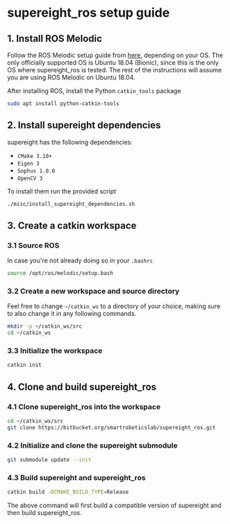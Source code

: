 # supereight_ros setup guide

## 1. Install ROS Melodic

Follow the ROS Melodic setup guide from
[here](https://wiki.ros.org/melodic/Installation), depending on your OS. The
only officially supported OS is Ubuntu 18.04 (Bionic), since this is the only
OS where supereight_ros is tested. The rest of the instructions will assume you
are using ROS Melodic on Ubuntu 18.04.

After installing ROS, install the Python `catkin_tools` package

```bash
sudo apt install python-catkin-tools
```



## 2. Install supereight dependencies

supereight has the following dependencies:

- `CMake 3.10+`
- `Eigen 3`
- `Sophus 1.0.0`
- `OpenCV 3`

To install them run the provided script

```bash
./misc/install_supereight_dependencies.sh
```



## 3. Create a catkin workspace

### 3.1 Source ROS

In case you're not already doing so in your `.bashrc`

```bash
source /opt/ros/melodic/setup.bash
```

### 3.2 Create a new workspace and source directory

Feel free to change `~/catkin_ws` to a directory of your choice, making sure to
also change it in any following commands.

```bash
mkdir -p ~/catkin_ws/src
cd ~/catkin_ws
```

### 3.3 Initialize the workspace

```bash
catkin init
```



## 4. Clone and build supereight_ros

### 4.1 Clone supereight_ros into the workspace

```bash
cd ~/catkin_ws/src
git clone https://bitbucket.org/smartroboticslab/supereight_ros.git
```

### 4.2 Initialize and clone the supereight submodule

```bash
git submodule update --init
```

### 4.3 Build supereight and supereight_ros

```bash
catkin build -DCMAKE_BUILD_TYPE=Release
```

The above command will first build a compatible version of supereight and then
build supereight_ros.

